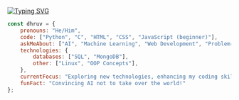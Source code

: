 <!-- Typing SVG -->
[![Typing SVG](https://readme-typing-svg.herokuapp.com?font=Fira+Code&size=24&pause=1000&color=76EEC6&vColor=76EEC6&width=435&lines=Hi%2C+I'm+Dhruv;“Eat.+Sleep.+Code.+Repeat.”)](https://git.io/typing-svg)

```javascript
const dhruv = {
    pronouns: "He/Him",
    code: ["Python", "C", "HTML", "CSS", "JavaScript (beginner)"],
    askMeAbout: ["AI", "Machine Learning", "Web Development", "Problem-Solving", "Tech Trends"],
    technologies: {
        databases: ["SQL", "MongoDB"],
        other: ["Linux", "OOP Concepts"],
    },
    currentFocus: "Exploring new technologies, enhancing my coding skills, and building impactful projects while diving deeper into AI and ML.",
    funFact: "Convincing AI not to take over the world!"
};
